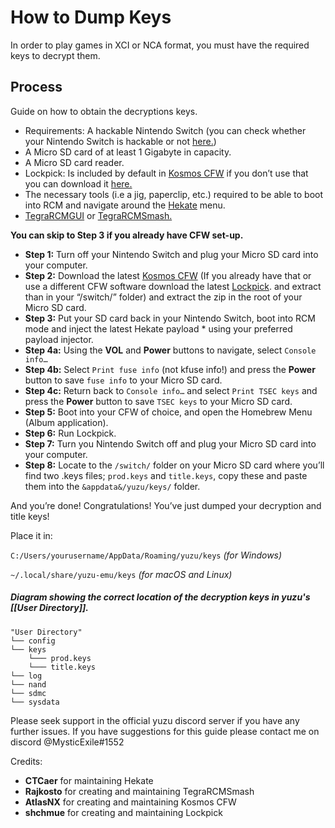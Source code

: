  How to Dump Keys
 ================
 In order to play games in XCI or NCA format, you must have the required keys to decrypt them.

 ## Process
Guide on how to obtain the decryptions keys.

* Requirements: A hackable Nintendo Switch (you can check whether your Nintendo Switch is hackable or not [here.](https://akdm.github.io/ssnc/checker/))
* A Micro SD card of at least 1 Gigabyte in capacity.
* A Micro SD card reader.
* Lockpick: Is included by default in [Kosmos CFW](https://github.com/AtlasNX/Kosmos/releases) if you don’t use that you can download it [here.](https://github.com/shchmue/Lockpick/releases/download/v1.2.3/Lockpick.nro)
* The necessary tools (i.e a jig, paperclip, etc.) required to be able to boot into RCM and navigate around the [Hekate](https://github.com/CTCaer/hekate/releases/download/v4.10.1/hekate_ctcaer_4.10.1.zip) 
  menu.
* [TegraRCMGUI](https://github.com/eliboa/TegraRcmGUI/releases/download/2.5/TegraRcmGUI_v2.5_Installer.msi) or [TegraRCMSmash.](https://files.sshnuke.net/TegraRcmSmash1213.zip)

**You can skip to Step 3 if you already have CFW set-up.**
* **Step 1:** Turn off your Nintendo Switch and plug your Micro SD card into your computer.
* **Step 2:** Download the latest [Kosmos CFW](https://github.com/AtlasNX/Kosmos/releases) (If you already have that or use a different CFW software download the latest [Lockpick](https://github.com/shchmue/Lockpick/releases/download/v1.2.3/Lockpick.nro). and extract than in your “/switch/” folder) and extract the zip in the root of your Micro SD card.
* **Step 3:** Put your SD card back in your Nintendo Switch, boot into RCM mode and inject the latest Hekate payload * using your preferred payload injector.
* **Step 4a:** Using the **VOL** and **Power** buttons to navigate, select `Console info…`
* **Step 4b:** Select `Print fuse info` (not kfuse info!) and press the **Power** button to save `fuse info` to your Micro SD card.
* **Step 4c:** Return back to `Console info…`  and select `Print TSEC keys` and press the **Power** button to save `TSEC keys` to your Micro SD card.
* **Step 5:** Boot into your CFW of choice, and open the Homebrew Menu (Album application).
* **Step 6:** Run Lockpick.
* **Step 7:** Turn you Nintendo Switch off and plug your Micro SD card into your computer.
* **Step 8:** Locate to the `/switch/` folder on your Micro SD card where you’ll find two .keys files; `prod.keys` and `title.keys`, copy these and paste them into the `&appdata&/yuzu/keys/` folder.

And you’re done! Congratulations! You’ve just dumped your decryption and title keys!

Place it in:

 `C:/Users/yourusername/AppData/Roaming/yuzu/keys` _(for Windows)_
 
 `~/.local/share/yuzu-emu/keys` _(for macOS and Linux)_

##### Diagram showing the correct location of the decryption keys in yuzu's [[User Directory]].

```
"User Directory"
└── config
└── keys
    └─── prod.keys
    └─── title.keys
└── log
└── nand
└── sdmc
└── sysdata
```
Please seek support in the official yuzu discord server if you have any further issues.
If you have suggestions for this guide please contact me on discord @MysticExile#1552

Credits:

* **CTCaer** for maintaining Hekate
* **Rajkosto** for creating and maintaining TegraRCMSmash
* **AtlasNX** for creating and maintaining Kosmos CFW
* **shchmue** for creating and maintaining Lockpick
 
